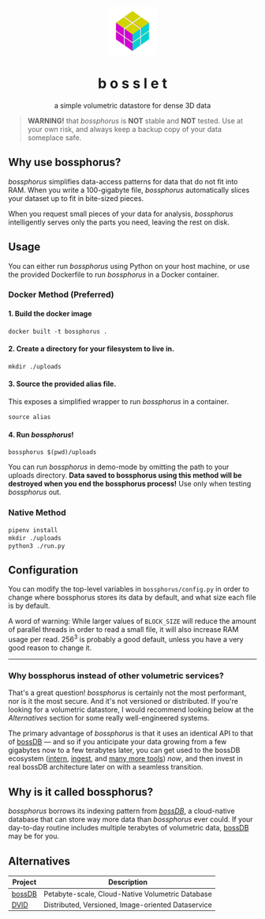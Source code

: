 <p align="center">
 <img align="center" alt="bossphorus" src="./logo.png" width="100" />
 <h1 align="center" fontsize="2em">b o s s l e t</h1>
</p>
<p align="center">a simple volumetric datastore for dense 3D data</p>

> **WARNING!** that *bossphorus* is **NOT** stable and **NOT** tested. Use at your own risk, and always keep a backup copy of your data someplace safe.

## Why use bossphorus?

*bossphorus* simplifies data-access patterns for data that do not fit into RAM. When you write a 100-gigabyte file, *bossphorus* automatically slices your dataset up to fit in bite-sized pieces.

When you request small pieces of your data for analysis, *bossphorus* intelligently serves only the parts you need, leaving the rest on disk.

## Usage

You can either run *bossphorus* using Python on your host machine, or use the provided Dockerfile to run *bossphorus* in a Docker container.

### Docker Method (Preferred)

#### 1. Build the docker image

```shell
docker built -t bossphorus .
```

#### 2. Create a directory for your filesystem to live in.

```shell
mkdir ./uploads
```

#### 3. Source the provided alias file.

This exposes a simplified wrapper to run *bossphorus* in a container.

```shell
source alias
```

#### 4. Run *bossphorus*!

```shell
bossphorus $(pwd)/uploads
```

You can run *bossphorus* in demo-mode by omitting the path to your uploads directory. **Data saved to bossphorus using this method will be destroyed when you end the bossphorus process!** Use only when testing *bossphorus* out.

### Native Method

```shell
pipenv install
mkdir ./uploads
python3 ./run.py
```

## Configuration

You can modify the top-level variables in `bossphorus/config.py` in order to change where bossphorus stores its data by default, and what size each file is by default.

A word of warning: While larger values of `BLOCK_SIZE` will reduce the amount of parallel threads in order to read a small file, it will also increase RAM usage per read. 256<sup>3</sup> is probably a good default, unless you have a very good reason to change it.

---

### Why bossphorus instead of other volumetric services?

That's a great question! *bossphorus* is certainly not the most performant, nor is it the most secure. And it's not versioned or distributed. If you're looking for a volumetric datastore, I would recommend looking below at the _Alternatives_ section for some really well-engineered systems.

The primary advantage of *bossphorus* is that it uses an identical API to that of [bossDB](https://bossdb.org) — and so if you anticipate your data growing from a few gigabytes now to a few terabytes later, you can get used to the bossDB ecosystem ([intern](https://https://github.com/jhuapl-boss/intern), [ingest](https://github.com/jhuapl-boss/ingest-client), and [many more tools](https://github.com/aplbrain/)) _now_, and then invest in real bossDB architecture later on with a seamless transition.

## Why is it called bossphorus?

*bossphorus* borrows its indexing pattern from _[bossDB](https://bossdb.org)_, a cloud-native database that can store way more data than *bossphorus* ever could. If your day-to-day routine includes multiple terabytes of volumetric data, [bossDB](https://bossdb.org) may be for you.

## Alternatives

| Project | Description |
|---------|-------------|
| [bossDB](https://bossdb.org) | Petabyte-scale, Cloud-Native Volumetric Database |
| [DVID](https://github.com/janelia-flyem/dvid) | Distributed, Versioned, Image-oriented Dataservice
